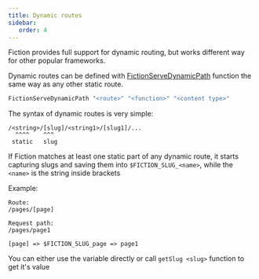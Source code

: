 ```yaml
---
title: Dynamic routes
sidebar: 
   order: 4
---
```

Fiction provides full support for dynamic routing, but works different way for other popular frameworks. 

Dynamic routes can be defined with [FictionServeDynamicPath](/reference/fictionservedynamicpath) function the same way as any other static route.

```sh
FictionServeDynamicPath "<route>" "<function>" "<content type>"
```

The syntax of dynamic routes is very simple:

```
/<string>/[slug]/<string1>/[slug1]/...
  ^^^^    ^^^
 static   slug
```

If Fiction matches at least one static part of any dynamic route, it starts capturing slugs and saving them into `$FICTION_SLUG_<name>`, while the `<name>` is the string inside brackets

Example:
```
Route: 
/pages/[page]

Request path:
/pages/page1

[page] => $FICTION_SLUG_page => page1
```

You can either use the variable directly or call `getSlug <slug>` function to get it's value